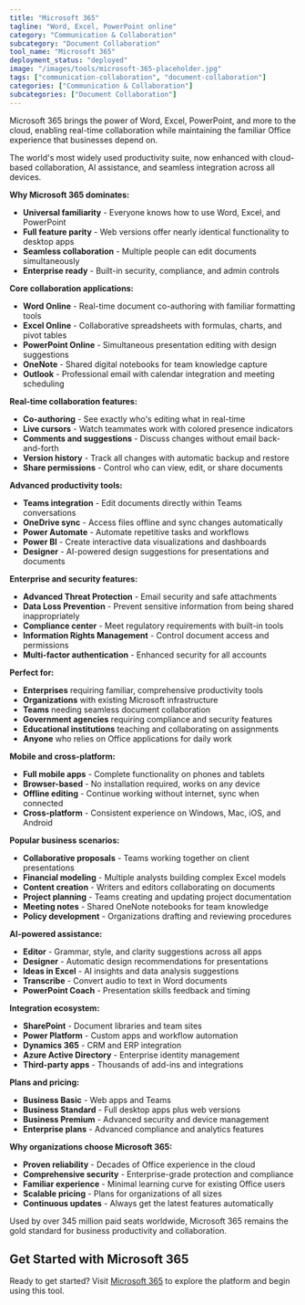 ```yaml
---
title: "Microsoft 365"
tagline: "Word, Excel, PowerPoint online"
category: "Communication & Collaboration"
subcategory: "Document Collaboration"
tool_name: "Microsoft 365"
deployment_status: "deployed"
image: "/images/tools/microsoft-365-placeholder.jpg"
tags: ["communication-collaboration", "document-collaboration"]
categories: ["Communication & Collaboration"]
subcategories: ["Document Collaboration"]
---
```

Microsoft 365 brings the power of Word, Excel, PowerPoint, and more to the cloud, enabling real-time collaboration while maintaining the familiar Office experience that businesses depend on.

The world's most widely used productivity suite, now enhanced with cloud-based collaboration, AI assistance, and seamless integration across all devices.

**Why Microsoft 365 dominates:**
- **Universal familiarity** - Everyone knows how to use Word, Excel, and PowerPoint
- **Full feature parity** - Web versions offer nearly identical functionality to desktop apps
- **Seamless collaboration** - Multiple people can edit documents simultaneously
- **Enterprise ready** - Built-in security, compliance, and admin controls

**Core collaboration applications:**
- **Word Online** - Real-time document co-authoring with familiar formatting tools
- **Excel Online** - Collaborative spreadsheets with formulas, charts, and pivot tables
- **PowerPoint Online** - Simultaneous presentation editing with design suggestions
- **OneNote** - Shared digital notebooks for team knowledge capture
- **Outlook** - Professional email with calendar integration and meeting scheduling

**Real-time collaboration features:**
- **Co-authoring** - See exactly who's editing what in real-time
- **Live cursors** - Watch teammates work with colored presence indicators
- **Comments and suggestions** - Discuss changes without email back-and-forth
- **Version history** - Track all changes with automatic backup and restore
- **Share permissions** - Control who can view, edit, or share documents

**Advanced productivity tools:**
- **Teams integration** - Edit documents directly within Teams conversations
- **OneDrive sync** - Access files offline and sync changes automatically
- **Power Automate** - Automate repetitive tasks and workflows
- **Power BI** - Create interactive data visualizations and dashboards
- **Designer** - AI-powered design suggestions for presentations and documents

**Enterprise and security features:**
- **Advanced Threat Protection** - Email security and safe attachments
- **Data Loss Prevention** - Prevent sensitive information from being shared inappropriately
- **Compliance center** - Meet regulatory requirements with built-in tools
- **Information Rights Management** - Control document access and permissions
- **Multi-factor authentication** - Enhanced security for all accounts

**Perfect for:**
- **Enterprises** requiring familiar, comprehensive productivity tools
- **Organizations** with existing Microsoft infrastructure
- **Teams** needing seamless document collaboration
- **Government agencies** requiring compliance and security features
- **Educational institutions** teaching and collaborating on assignments
- **Anyone** who relies on Office applications for daily work

**Mobile and cross-platform:**
- **Full mobile apps** - Complete functionality on phones and tablets
- **Browser-based** - No installation required, works on any device
- **Offline editing** - Continue working without internet, sync when connected
- **Cross-platform** - Consistent experience on Windows, Mac, iOS, and Android

**Popular business scenarios:**
- **Collaborative proposals** - Teams working together on client presentations
- **Financial modeling** - Multiple analysts building complex Excel models
- **Content creation** - Writers and editors collaborating on documents
- **Project planning** - Teams creating and updating project documentation
- **Meeting notes** - Shared OneNote notebooks for team knowledge
- **Policy development** - Organizations drafting and reviewing procedures

**AI-powered assistance:**
- **Editor** - Grammar, style, and clarity suggestions across all apps
- **Designer** - Automatic design recommendations for presentations
- **Ideas in Excel** - AI insights and data analysis suggestions
- **Transcribe** - Convert audio to text in Word documents
- **PowerPoint Coach** - Presentation skills feedback and timing

**Integration ecosystem:**
- **SharePoint** - Document libraries and team sites
- **Power Platform** - Custom apps and workflow automation
- **Dynamics 365** - CRM and ERP integration
- **Azure Active Directory** - Enterprise identity management
- **Third-party apps** - Thousands of add-ins and integrations

**Plans and pricing:**
- **Business Basic** - Web apps and Teams
- **Business Standard** - Full desktop apps plus web versions
- **Business Premium** - Advanced security and device management
- **Enterprise plans** - Advanced compliance and analytics features

**Why organizations choose Microsoft 365:**
- **Proven reliability** - Decades of Office experience in the cloud
- **Comprehensive security** - Enterprise-grade protection and compliance
- **Familiar experience** - Minimal learning curve for existing Office users
- **Scalable pricing** - Plans for organizations of all sizes
- **Continuous updates** - Always get the latest features automatically

Used by over 345 million paid seats worldwide, Microsoft 365 remains the gold standard for business productivity and collaboration.

## Get Started with Microsoft 365

Ready to get started? Visit [Microsoft 365](https://www.microsoft.com/microsoft-365) to explore the platform and begin using this tool.